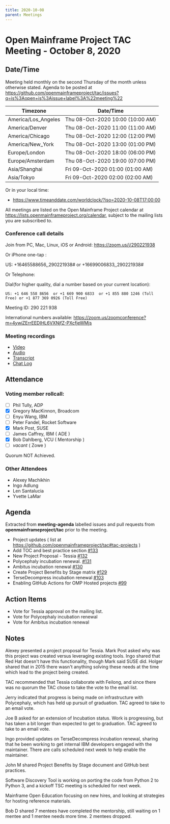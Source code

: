 ```yaml
---
title: 2020-10-08
parent: Meetings
---
```

# Open Mainframe Project TAC Meeting - October 8, 2020

## Date/Time

Meeting held monthly on the second Thursday of the month unless otherwise stated. Agenda to be posted at https://github.com/openmainframeproject/tac/issues?q=is%3Aopen+is%3Aissue+label%3A%22meeting%22

| Timezone | Date/Time |
|----------|-----------|
| America/Los_Angeles | Thu 08-Oct-2020 10:00 (10:00 AM) |
| America/Denver | Thu 08-Oct-2020 11:00 (11:00 AM) |
| America/Chicago | Thu 08-Oct-2020 12:00 (12:00 PM) |
| America/New_York | Thu 08-Oct-2020 13:00 (01:00 PM) |
| Europe/London | Thu 08-Oct-2020 18:00 (06:00 PM) |
| Europe/Amsterdam | Thu 08-Oct-2020 19:00 (07:00 PM) |
| Asia/Shanghai | Fri 09-Oct-2020 01:00 (01:00 AM) |
| Asia/Tokyo | Fri 09-Oct-2020 02:00 (02:00 AM) |

Or in your local time:
* https://www.timeanddate.com/worldclock/?iso=2020-10-08T17:00:00

All meetings are listed on the Open Mainframe Project calendar at https://lists.openmainframeproject.org/calendar, subject to the mailing lists you are subscribed to.

### Conference call details

Join from PC, Mac, Linux, iOS or Android: https://zoom.us/j/290221938

Or iPhone one-tap :

US: +16465588656,,290221938#  or +16699006833,,290221938#

Or Telephone:

Dial(for higher quality, dial a number based on your current location):

    US: +1 646 558 8656  or +1 669 900 6833  or +1 855 880 1246 (Toll Free) or +1 877 369 0926 (Toll Free)

Meeting ID: 290 221 938

International numbers available: https://zoom.us/zoomconference?m=4ywiZErrEEDIHL6VXNjfZ-PXcfjeWMjs

### Meeting recordings

* [Video](20201008-video.mp4)
* [Audio](20201008-audio.m4a)
* [Transcript](20201008-transcript.vtt)
* [Chat Log](20201008-chatlog.txt)

## Attendance

### Voting member rollcall:

- [ ] Phil Tully, ADP
- [x] Gregory MacKinnon, Broadcom
- [ ] Enyu Wang, IBM
- [ ] Peter Fandel, Rocket Software
- [x] Mark Post, SUSE
- [ ] James Caffrey, IBM ( ADE )
- [x] Bob Dahlberg, VCU ( Mentorship )
- [ ] _vacant_ ( Zowe )

Quorum NOT Achieved.

### Other Attendees

- Alexey Machikhin
- Ingo Adlung
- Len Santalucia
- Yvette LaMar

## Agenda

Extracted from **meeting-agenda** labelled issues and pull requests from **openmainframeproject/tac** prior to the meeting.

* Project updates ( list at https://github.com/openmainframeproject/tac#tac-projects )
* Add TOC and best practice section [#133](https://github.com/openmainframeproject/tac/pull/133)
* New Project Proposal - Tessia [#132](https://github.com/openmainframeproject/tac/issues/132)
* Polycephaly incubation renewal. [#131](https://github.com/openmainframeproject/tac/issues/131)
* Ambitus incubation renewal [#130](https://github.com/openmainframeproject/tac/issues/130)
* Create Project Benefits by Stage matrix [#129](https://github.com/openmainframeproject/tac/pull/129)
* TerseDecompress incubation renewal [#103](https://github.com/openmainframeproject/tac/issues/103)
* Enabling GitHub Actions for OMP Hosted projects [#99](https://github.com/openmainframeproject/tac/issues/99)

## Action Items

- Vote for Tessia approval on the mailing list.
- Vote for Polycephaly incubation renewal
- Vote for Ambitus incubation renewal

## Notes

Alexey presented a project proposal for Tessia. Mark Post asked why was this project was created versus leveraging existing tools. Ingo shared that Red Hat doesn't have this functionality, though Mark said SUSE did. Holger shared that in 2015 there wasn't anything solving these needs at the time which lead to the project being created.

TAC recommended that Tessia collaborate with Feilong, and since there was no quorum the TAC chose to take the vote to the email list.

Jerry indicated that progress is being made on infrastructure with Polycephaly, which has held up pursuit of graduation.  TAC agreed to take to an email vote.

Joe B asked for an extension of Incubation status. Work is progressing, but has taken a bit longer than expected to get to graduation. TAC agreed to take to an email vote.

Ingo provided updates on TerseDecompress incubation renewal, sharing that he been working to get internal IBM developers engaged with the maintainer. There are calls scheduled next week to help enable the maintainer.

John M shared Project Benefits by Stage document and GitHub best practices.

Software Discovery Tool is working on porting the code from Python 2 to Python 3, and a kickoff TSC meeting is scheduled for next week.

Mainframe Open Education focusing on new hires, and looking at strategies for hosting reference materials.

Bob D shared 7 mentees have completed the mentorship, still waiting on 1 mentee and 1 mentee needs more time. 2 mentees dropped.
 
